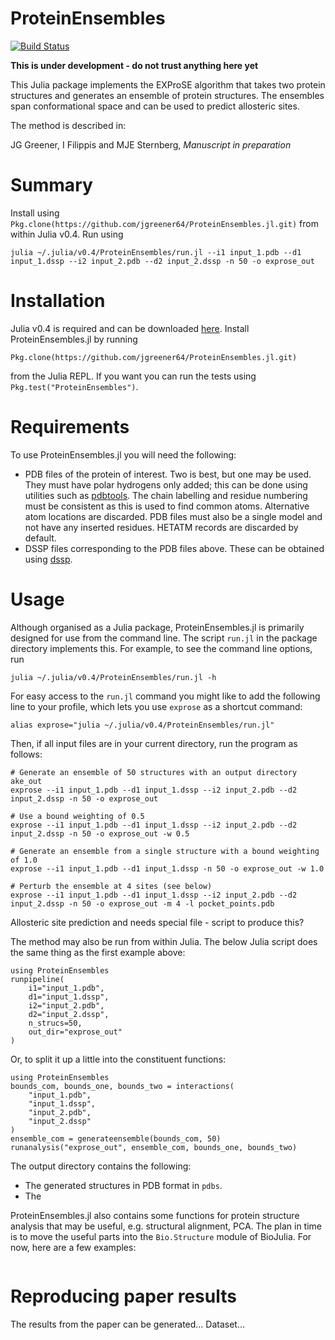 # ProteinEnsembles

[![Build Status](https://travis-ci.org/jgreener64/ProteinEnsembles.jl.svg?branch=master)](https://travis-ci.org/jgreener64/ProteinEnsembles.jl)

**This is under development - do not trust anything here yet**

This Julia package implements the EXProSE algorithm that takes two protein structures and generates an ensemble of protein structures. The ensembles span conformational space and can be used to predict allosteric sites.

The method is described in:

JG Greener, I Filippis and MJE Sternberg, *Manuscript in preparation*


# Summary

Install using `Pkg.clone(https://github.com/jgreener64/ProteinEnsembles.jl.git)` from within Julia v0.4. Run using

```
julia ~/.julia/v0.4/ProteinEnsembles/run.jl --i1 input_1.pdb --d1 input_1.dssp --i2 input_2.pdb --d2 input_2.dssp -n 50 -o exprose_out
```


# Installation

Julia v0.4 is required and can be downloaded [here](http://julialang.org/downloads). Install ProteinEnsembles.jl by running

```
Pkg.clone(https://github.com/jgreener64/ProteinEnsembles.jl.git)
```

from the Julia REPL. If you want you can run the tests using `Pkg.test("ProteinEnsembles")`.


# Requirements

To use ProteinEnsembles.jl you will need the following:
- PDB files of the protein of interest. Two is best, but one may be used. They must have polar hydrogens only added; this can be done using utilities such as [pdbtools](https://github.com/harmslab/pdbtools). The chain labelling and residue numbering must be consistent as this is used to find common atoms. Alternative atom locations are discarded. PDB files must also be a single model and not have any inserted residues. HETATM records are discarded by default.
- DSSP files corresponding to the PDB files above. These can be obtained using [dssp](http://swift.cmbi.ru.nl/gv/dssp).


# Usage

Although organised as a Julia package, ProteinEnsembles.jl is primarily designed for use from the command line. The script `run.jl` in the package directory implements this. For example, to see the command line options, run

```
julia ~/.julia/v0.4/ProteinEnsembles/run.jl -h
```

For easy access to the `run.jl` command you might like to add the following line to your profile, which lets you use `exprose` as a shortcut command:

```
alias exprose="julia ~/.julia/v0.4/ProteinEnsembles/run.jl"
```

Then, if all input files are in your current directory, run the program as follows:

```
# Generate an ensemble of 50 structures with an output directory ake_out
exprose --i1 input_1.pdb --d1 input_1.dssp --i2 input_2.pdb --d2 input_2.dssp -n 50 -o exprose_out

# Use a bound weighting of 0.5
exprose --i1 input_1.pdb --d1 input_1.dssp --i2 input_2.pdb --d2 input_2.dssp -n 50 -o exprose_out -w 0.5

# Generate an ensemble from a single structure with a bound weighting of 1.0
exprose --i1 input_1.pdb --d1 input_1.dssp -n 50 -o exprose_out -w 1.0

# Perturb the ensemble at 4 sites (see below)
exprose --i1 input_1.pdb --d1 input_1.dssp --i2 input_2.pdb --d2 input_2.dssp -n 50 -o exprose_out -m 4 -l pocket_points.pdb
```

Allosteric site prediction and needs special file - script to produce this?

The method may also be run from within Julia. The below Julia script does the same thing as the first example above:

```
using ProteinEnsembles
runpipeline(
    i1="input_1.pdb",
    d1="input_1.dssp",
    i2="input_2.pdb",
    d2="input_2.dssp",
    n_strucs=50,
    out_dir="exprose_out"
)
```

Or, to split it up a little into the constituent functions:

```
using ProteinEnsembles
bounds_com, bounds_one, bounds_two = interactions(
    "input_1.pdb",
    "input_1.dssp",
    "input_2.pdb",
    "input_2.dssp"
)
ensemble_com = generateensemble(bounds_com, 50)
runanalysis("exprose_out", ensemble_com, bounds_one, bounds_two)
```

The output directory contains the following:
- The generated structures in PDB format in `pdbs`.
- The

ProteinEnsembles.jl also contains some functions for protein structure analysis that may be useful, e.g. structural alignment, PCA. The plan in time is to move the useful parts into the `Bio.Structure` module of BioJulia. For now, here are a few examples:

```

```


# Reproducing paper results

The results from the paper can be generated...
Dataset...

